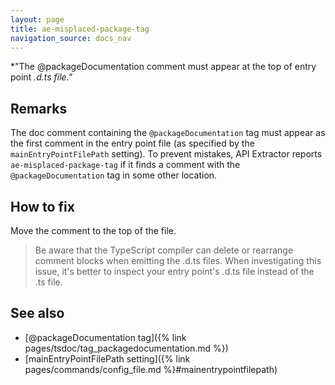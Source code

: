 ```yaml
---
layout: page
title: ae-misplaced-package-tag
navigation_source: docs_nav
---
```


*"The @packageDocumentation comment must appear at the top of entry point *.d.ts file."*

## Remarks

The doc comment containing the `@packageDocumentation` tag must appear as the first comment
in the entry point file (as specified by the `mainEntryPointFilePath` setting).  To prevent mistakes,
API Extractor reports `ae-misplaced-package-tag` if it finds a comment with the `@packageDocumentation` tag
in some other location.

## How to fix

Move the comment to the top of the file.

> Be aware that the TypeScript compiler can delete or rearrange comment blocks when emitting the .d.ts files.
> When investigating this issue, it's better to inspect your entry point's .d.ts file instead of the .ts file.

## See also

- [@packageDocumentation tag]({% link pages/tsdoc/tag_packagedocumentation.md %})
- [mainEntryPointFilePath setting]({% link pages/commands/config_file.md %}#mainentrypointfilepath)
